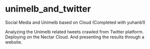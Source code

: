 # unimelb_and_twitter
Social Media and Unimelb based on Cloud
(Completed with yuhanb1)

Analyzing the Unimelb related tweets crawled from Twitter platform. Deploying on the Nectar Cloud. And presenting the results through a website.
